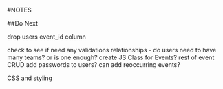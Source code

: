 #NOTES

##Do Next

drop users event_id column

check to see if need any validations
relationships - do users need to have many teams? or is one enough?
create JS Class for Events?
rest of event CRUD
add passwords to users?
can add reoccurring events?


CSS and styling